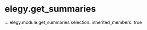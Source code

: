 
# elegy.get_summaries

::: elegy.module.get_summaries
    selection:
        inherited_members: true
